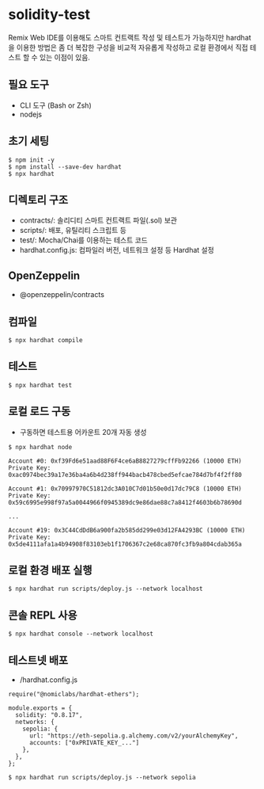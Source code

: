 # solidity-test
Remix Web IDE를 이용해도 스마트 컨트랙트 작성 및 테스트가 가능하지만 hardhat을 이용한 방법은 좀 더 복잡한 구성을 비교적 자유롭게 작성하고 로컬 환경에서 직접 테스트 할 수 있는 이점이 있음.

## 필요 도구
- CLI 도구 (Bash or Zsh)
- nodejs

## 초기 세팅
```
$ npm init -y
$ npm install --save-dev hardhat
$ npx hardhat
```

## 디렉토리 구조
- contracts/: 솔리디티 스마트 컨트랙트 파일(.sol) 보관
- scripts/: 배포, 유틸리티 스크립트 등
- test/: Mocha/Chai를 이용하는 테스트 코드
- hardhat.config.js: 컴파일러 버전, 네트워크 설정 등 Hardhat 설정

## OpenZeppelin
- @openzeppelin/contracts

## 컴파일
```
$ npx hardhat compile
```

## 테스트
```
$ npx hardhat test
```

## 로컬 로드 구동
- 구동하면 테스트용 어카운트 20개 자동 생성
```
$ npx hardhat node
```
```
Account #0: 0xf39Fd6e51aad88F6F4ce6aB8827279cffFb92266 (10000 ETH)
Private Key: 0xac0974bec39a17e36ba4a6b4d238ff944bacb478cbed5efcae784d7bf4f2ff80

Account #1: 0x70997970C51812dc3A010C7d01b50e0d17dc79C8 (10000 ETH)
Private Key: 0x59c6995e998f97a5a0044966f0945389dc9e86dae88c7a8412f4603b6b78690d

...

Account #19: 0x3C44CdDdB6a900fa2b585dd299e03d12FA4293BC (10000 ETH)
Private Key: 0x5de4111afa1a4b94908f83103eb1f1706367c2e68ca870fc3fb9a804cdab365a
```

## 로컬 환경 배포 실행
```
$ npx hardhat run scripts/deploy.js --network localhost
```

## 콘솔 REPL 사용
```
$ npx hardhat console --network localhost
```

## 테스트넷 배포
- /hardhat.config.js
```
require("@nomiclabs/hardhat-ethers");

module.exports = {
  solidity: "0.8.17",
  networks: {
    sepolia: {
      url: "https://eth-sepolia.g.alchemy.com/v2/yourAlchemyKey",
      accounts: ["0xPRIVATE_KEY_..."]
    },
  },
};
```
```
$ npx hardhat run scripts/deploy.js --network sepolia
```
